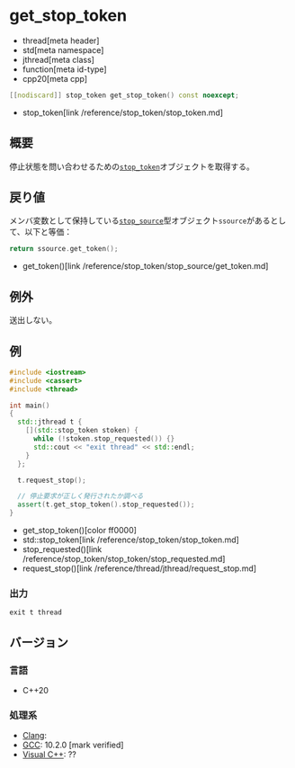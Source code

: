 # get_stop_token
* thread[meta header]
* std[meta namespace]
* jthread[meta class]
* function[meta id-type]
* cpp20[meta cpp]

```cpp
[[nodiscard]] stop_token get_stop_token() const noexcept;
```
* stop_token[link /reference/stop_token/stop_token.md]


## 概要
停止状態を問い合わせるための[`stop_token`](/reference/stop_token/stop_token.md)オブジェクトを取得する。


## 戻り値
メンバ変数として保持している[`stop_source`](/reference/stop_token/stop_source.md)型オブジェクト`ssource`があるとして、以下と等価：

```cpp
return ssource.get_token();
```
* get_token()[link /reference/stop_token/stop_source/get_token.md]


## 例外
送出しない。


## 例
```cpp example
#include <iostream>
#include <cassert>
#include <thread>

int main()
{
  std::jthread t {
    [](std::stop_token stoken) {
      while (!stoken.stop_requested()) {}
      std::cout << "exit thread" << std::endl;
    }
  };

  t.request_stop();

  // 停止要求が正しく発行されたか調べる
  assert(t.get_stop_token().stop_requested());
}
```
* get_stop_token()[color ff0000]
* std::stop_token[link /reference/stop_token/stop_token.md]
* stop_requested()[link /reference/stop_token/stop_token/stop_requested.md]
* request_stop()[link /reference/thread/jthread/request_stop.md]

### 出力
```
exit t thread
```

## バージョン
### 言語
- C++20

### 処理系
- [Clang](/implementation.md#clang):
- [GCC](/implementation.md#gcc): 10.2.0 [mark verified]
- [Visual C++](/implementation.md#visual_cpp): ??
